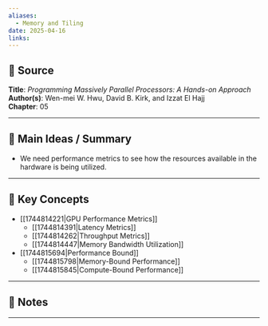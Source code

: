 ```yaml
---
aliases:
  - Memory and Tiling
date: 2025-04-16
links:
---
```


## 📖 Source
**Title**:  _Programming Massively Parallel Processors: A Hands-on Approach_
**Author(s)**:  Wen-mei W. Hwu, David B. Kirk, and Izzat El Hajj  
**Chapter**:  05

---

## 🧠 Main Ideas / Summary
- We need performance metrics to see how the resources available in the hardware is being utilized.

---

## 🧩 Key Concepts

- [[1744814221|GPU Performance Metrics]]
	- [[1744814391|Latency Metrics]]
	- [[1744814262|Throughput Metrics]]
	- [[1744814447|Memory Bandwidth Utilization]]
- [[1744815694|Performance Bound]]
	- [[1744815798|Memory-Bound Performance]]
	- [[1744815845|Compute-Bound Performance]]



---

## 📝 Notes

---

